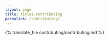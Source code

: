 ```yaml
---
layout: page
title: titles.contributing
permalink: /contributing/
---
```


{% translate_file contributing/contributing.md %}
